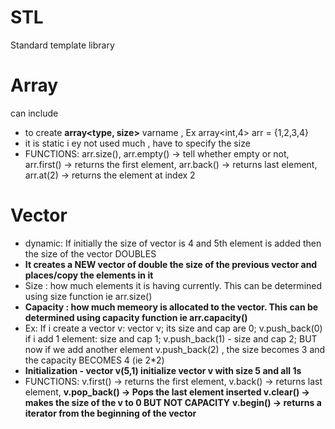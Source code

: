 # STL
Standard template library

# Array 
can include<array>
- to create <b>array<type, size></b> varname , Ex array<int,4> arr = {1,2,3,4}
- it is static i ey not used much , have to specify the size
- FUNCTIONS: arr.size(), 
    arr.empty() -> tell whether empty or not, 
    arr.first() -> returns the first element, 
    arr.back() -> returns last element, 
    arr.at(2) -> returns the element at index 2

# Vector 
- dynamic: If initially the size of vector is 4 and 5th element is added then the size of the vector DOUBLES
- <b>It creates a NEW vector of double the size of the previous vector and places/copy the elements in it</b>
- Size : how much elements it is having currently. This can be determined using size function ie arr.size()
- <b>Capacity : how much memeory is allocated to the vector. This can be determined using capacity function ie arr.capacity()</b>
- Ex: If i create a vector v: vector<int> v; its size and cap are 0; v.push_back(0) if i add 1 element: size and cap 1; v.push_back(1) - size and cap 2; BUT now if we add another element v.push_back(2) , the size becomes 3 and the capacity BECOMES 4 (ie 2*2)
- <b>Initialization - vector<int> v(5,1) initialize vector v with size 5 and all 1s</b>
- FUNCTIONS: v.first() -> returns the first element, 
    v.back() -> returns last element, 
    <b>v.pop_back() -> Pops the last element inserted </b>
    <b>v.clear() -> makes the size of the v to 0 BUT NOT CAPACITY</b>
    <b>v.begin() -> returns a iterator from the beginning of the vector</b>
